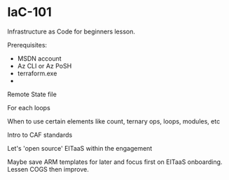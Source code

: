 # IaC-101

Infrastructure as Code for beginners lesson.

Prerequisites:

- MSDN account
- Az CLI or Az PoSH
- terraform.exe
- 

Remote State file

For each loops

When to use certain elements like count, ternary ops, loops, modules, etc

Intro to CAF standards

Let's 'open source' EITaaS within the engagement

Maybe save ARM templates for later and focus first on EITaaS onboarding. Lessen COGS then improve.
